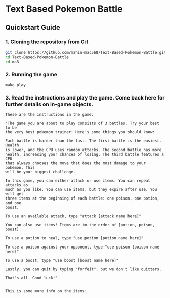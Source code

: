 # Text Based Pokemon Battle

## Quickstart Guide
### 1. Cloning the repository from Git
```bash
git clone https://github.com/mahin-mac568/Text-Based-Pokemon-Battle.git
cd Text-Based-Pokemon-Battle
cd ms3
```
### 2. Running the game 
```
make play
```
### 3. Read the instructions and play the game. Come back here for further details on in-game objects. 

    These are the instructions in the game: 
    
    "The game you are about to play consists of 3 battles. Try your best to be 
    the very best pokemon trainer! Here's some things you should know: 

    Each battle is harder than the last. The first battle is the easiest. Health
    is lower, and the CPU uses random attacks. The second battle has more 
    health, increasing your chances of losing. The third battle features a CPU 
    that always chooses the move that does the most damage to your pokemon. This
    will be your biggest challenge.

    In this game, you can either attack or use items. You can repeat attacks as
    much as you like. You can use items, but they expire after use. You will get
    three items at the beginning of each battle: one poison, one potion, and one
    boost.

    To use an available attack, type "attack [attack name here]"

    You can also use items! Items are in the order of [potion, poison, boost].

    To use a potion to heal, type "use potion [potion name here]"

    To use a poison against your opponent, type "use poison [poison name here]"

    To use a boost, type "use boost [boost name here]"

    Lastly, you can quit by typing "forfeit", but we don't like quitters.

    That's all. Good luck!"
    
    
    This is some more info on the items: 
    
